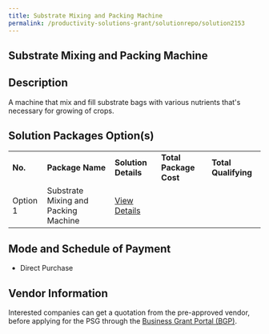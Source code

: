 ```yaml
---
title: Substrate Mixing and Packing Machine
permalink: /productivity-solutions-grant/solutionrepo/solution2153
---
```


## Substrate Mixing and Packing Machine

## Description

A machine that mix and fill substrate bags with various nutrients that's necessary for growing of crops.

## Solution Packages Option(s)

<table>
<tr>
<td><b>No.</b></td>
<td><b>Package Name</b></td>
<td><b>Solution Details</b></td>
<td><b>Total Package Cost</b></td>
<td><b>Total Qualifying</b></td>
</tr>
<tr>
<td>Option 1</td>
<td>Substrate Mixing and Packing Machine</td>
<td><a href=''>View Details</a></td>
<td></td>
<td></td>
</tr>
</table>

## Mode and Schedule of Payment

 - Direct Purchase

## Vendor Information

 

Interested companies can get a quotation from the pre-approved vendor, before applying for the PSG through the <a href='https://www.businessgrants.gov.sg/'>Business Grant Portal (BGP)</a>.

<script src="/jquery/resize-tables.js"></script>
